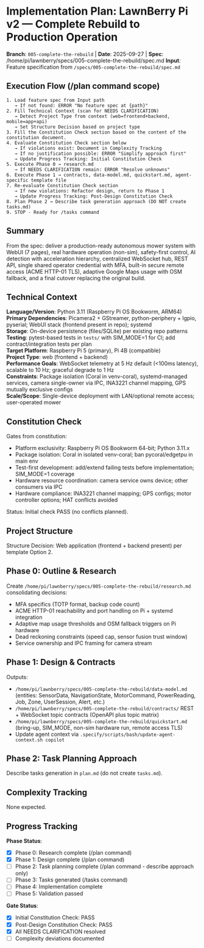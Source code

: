 # Implementation Plan: LawnBerry Pi v2 — Complete Rebuild to Production Operation

**Branch**: `005-complete-the-rebuild` | **Date**: 2025-09-27 | **Spec**: /home/pi/lawnberry/specs/005-complete-the-rebuild/spec.md
**Input**: Feature specification from `/specs/005-complete-the-rebuild/spec.md`

## Execution Flow (/plan command scope)
```
1. Load feature spec from Input path
   → If not found: ERROR "No feature spec at {path}"
2. Fill Technical Context (scan for NEEDS CLARIFICATION)
   → Detect Project Type from context (web=frontend+backend, mobile=app+api)
   → Set Structure Decision based on project type
3. Fill the Constitution Check section based on the content of the constitution document.
4. Evaluate Constitution Check section below
   → If violations exist: Document in Complexity Tracking
   → If no justification possible: ERROR "Simplify approach first"
   → Update Progress Tracking: Initial Constitution Check
5. Execute Phase 0 → research.md
   → If NEEDS CLARIFICATION remain: ERROR "Resolve unknowns"
6. Execute Phase 1 → contracts, data-model.md, quickstart.md, agent-specific template file
7. Re-evaluate Constitution Check section
   → If new violations: Refactor design, return to Phase 1
   → Update Progress Tracking: Post-Design Constitution Check
8. Plan Phase 2 → Describe task generation approach (DO NOT create tasks.md)
9. STOP - Ready for /tasks command
```

## Summary
From the spec: deliver a production-ready autonomous mower system with WebUI (7 pages), real hardware operation (non-sim), safety-first control, AI detection with acceleration hierarchy, centralized WebSocket hub, REST API, single shared operator credential with MFA, built-in secure remote access (ACME HTTP-01 TLS), adaptive Google Maps usage with OSM fallback, and a final cutover replacing the original build.

## Technical Context
**Language/Version**: Python 3.11 (Raspberry Pi OS Bookworm, ARM64)  
**Primary Dependencies**: Picamera2 + GStreamer, python-periphery + lgpio, pyserial; WebUI stack (frontend present in repo); systemd  
**Storage**: On-device persistence (files/SQLite) per existing repo patterns  
**Testing**: pytest-based tests in `tests/` with SIM_MODE=1 for CI; add contract/integration tests per plan  
**Target Platform**: Raspberry Pi 5 (primary), Pi 4B (compatible)  
**Project Type**: web (frontend + backend)  
**Performance Goals**: WebSocket telemetry at 5 Hz default (<100ms latency), scalable to 10 Hz; graceful degrade to 1 Hz  
**Constraints**: Package isolation (Coral in venv-coral), systemd-managed services, camera single-owner via IPC, INA3221 channel mapping, GPS mutually exclusive configs  
**Scale/Scope**: Single-device deployment with LAN/optional remote access; user-operated mower

## Constitution Check
Gates from constitution:
- Platform exclusivity: Raspberry Pi OS Bookworm 64-bit; Python 3.11.x
- Package isolation: Coral in isolated venv-coral; ban pycoral/edgetpu in main env
- Test-first development: add/extend failing tests before implementation; SIM_MODE=1 coverage
- Hardware resource coordination: camera service owns device; other consumers via IPC
- Hardware compliance: INA3221 channel mapping; GPS configs; motor controller options; HAT conflicts avoided

Status: Initial check PASS (no conflicts planned).

## Project Structure
Structure Decision: Web application (frontend + backend present) per template Option 2.

## Phase 0: Outline & Research
Create `/home/pi/lawnberry/specs/005-complete-the-rebuild/research.md` consolidating decisions:
- MFA specifics (TOTP format, backup code count)
- ACME HTTP-01 reachability and port handling on Pi + systemd integration
- Adaptive map usage thresholds and OSM fallback triggers on Pi hardware
- Dead reckoning constraints (speed cap, sensor fusion trust window)
- Service ownership and IPC framing for camera stream

## Phase 1: Design & Contracts
Outputs:
- `/home/pi/lawnberry/specs/005-complete-the-rebuild/data-model.md` (entities: SensorData, NavigationState, MotorCommand, PowerReading, Job, Zone, UserSession, Alert, etc.)
- `/home/pi/lawnberry/specs/005-complete-the-rebuild/contracts/` REST + WebSocket topic contracts (OpenAPI plus topic matrix)
- `/home/pi/lawnberry/specs/005-complete-the-rebuild/quickstart.md` (bring-up, SIM_MODE, non-sim hardware run, remote access TLS)
- Update agent context via `.specify/scripts/bash/update-agent-context.sh copilot`

## Phase 2: Task Planning Approach
Describe tasks generation in `plan.md` (do not create `tasks.md`).

## Complexity Tracking
None expected.

## Progress Tracking
**Phase Status**:
- [x] Phase 0: Research complete (/plan command)
- [x] Phase 1: Design complete (/plan command)
- [ ] Phase 2: Task planning complete (/plan command - describe approach only)
- [ ] Phase 3: Tasks generated (/tasks command)
- [ ] Phase 4: Implementation complete
- [ ] Phase 5: Validation passed

**Gate Status**:
- [x] Initial Constitution Check: PASS
- [x] Post-Design Constitution Check: PASS
- [x] All NEEDS CLARIFICATION resolved
- [ ] Complexity deviations documented

